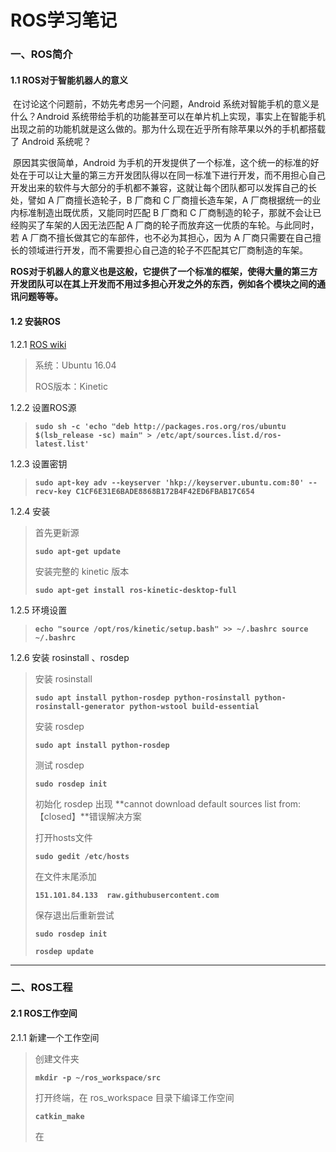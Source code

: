 # ROS学习笔记

### 一、ROS简介

#### 1.1 ROS对于智能机器人的意义

​	在讨论这个问题前，不妨先考虑另一个问题，Android 系统对智能手机的意义是什么？Android 系统带给手机的功能甚至可以在单片机上实现，事实上在智能手机出现之前的功能机就是这么做的。那为什么现在近乎所有除苹果以外的手机都搭载了 Android 系统呢？

​	原因其实很简单，Android 为手机的开发提供了一个标准，这个统一的标准的好处在于可以让大量的第三方开发团队得以在同一标准下进行开发，而不用担心自己开发出来的软件与大部分的手机都不兼容，这就让每个团队都可以发挥自己的长处，譬如 A 厂商擅长造轮子，B 厂商和 C 厂商擅长造车架，A 厂商根据统一的业内标准制造出既优质，又能同时匹配 B 厂商和 C 厂商制造的轮子，那就不会让已经购买了车架的人因无法匹配 A 厂商的轮子而放弃这一优质的车轮。与此同时，若 A 厂商不擅长做其它的车部件，也不必为其担心，因为 A 厂商只需要在自己擅长的领域进行开发，而不需要担心自己造的轮子不匹配其它厂商制造的车架。

​	**ROS对于机器人的意义也是这般，它提供了一个标准的框架，使得大量的第三方开发团队可以在其上开发而不用过多担心开发之外的东西，例如各个模块之间的通讯问题等等。**

#### 1.2 安装ROS

1.2.1 [ROS wiki](http://wiki.ros.org/ROS/Installation)

>系统：Ubuntu 16.04
>
>ROS版本：Kinetic

1.2.2 设置ROS源

> **`sudo sh -c 'echo "deb http://packages.ros.org/ros/ubuntu $(lsb_release -sc) main" > /etc/apt/sources.list.d/ros-latest.list'`**

1.2.3 设置密钥

> **`sudo apt-key adv --keyserver 'hkp://keyserver.ubuntu.com:80' --recv-key C1CF6E31E6BADE8868B172B4F42ED6FBAB17C654`**

1.2.4 安装

> 首先更新源
>
> **`sudo apt-get update`**
>
> 安装完整的 kinetic 版本
>
> **`sudo apt-get install ros-kinetic-desktop-full`**

1.2.5 环境设置

> **`echo "source /opt/ros/kinetic/setup.bash" >> ~/.bashrc
> source ~/.bashrc`**

1.2.6 安装 rosinstall 、rosdep

> 安装 rosinstall
>
> **`sudo apt install python-rosdep python-rosinstall python-rosinstall-generator python-wstool build-essential`**
>
> 安装 rosdep
>
> **`sudo apt install python-rosdep`**
>
> 测试 rosdep
>
> **`sudo rosdep init`**
>
> 初始化 rosdep 出现 **cannot download default sources list from:【closed】**错误解决方案
>
> 打开hosts文件
>
> **`sudo gedit /etc/hosts`**
>
> 在文件末尾添加
>
> **`151.101.84.133  raw.githubusercontent.com`**
>
> 保存退出后重新尝试
>
> **`sudo rosdep init`**
>
> **`rosdep update`**

***

### 二、ROS工程

#### 2.1 ROS工作空间

2.1.1 新建一个工作空间

> 创建文件夹
>
> **`mkdir -p ~/ros_workspace/src`**
>
> 打开终端，在 ros_workspace 目录下编译工作空间
>
> **`catkin_make`**
>
> 在






